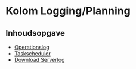 # Kolom Logging/Planning

## Inhoudsopgave

  - [Operationslog](/docs/probleemoplossing/portalen_en_moduleschermen/operationsportaal/kolom_loggingplanning/operationslog.md)
  - [Taskscheduler](/docs/probleemoplossing/portalen_en_moduleschermen/operationsportaal/kolom_loggingplanning/taskscheduler.md)
  - [Download Serverlog](/docs/probleemoplossing/portalen_en_moduleschermen/operationsportaal/kolom_loggingplanning/download_serverlog.md)

